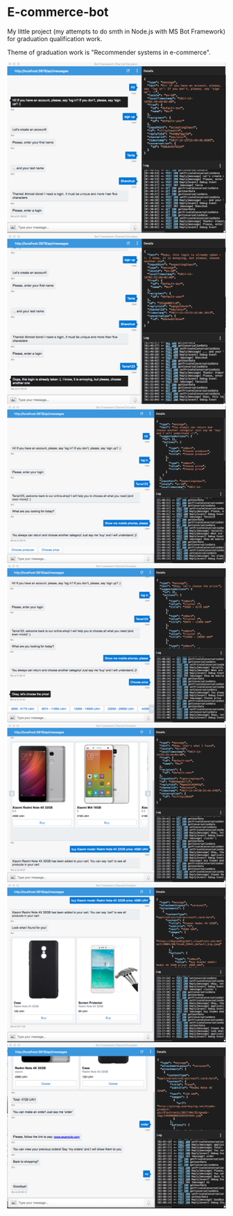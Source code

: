 # E-commerce-bot

My little project (my attempts to do smth in Node.js with MS Bot Framework) for graduation qualification work.

Theme of graduation work is "Recommender systems in e-commerce".

![signup](img_screen/signup.png)
![existlog](img_screen/existlog.png)
![choose](img_screen/choose.png)
![prices](img_screen/prices.png)
![buy](img_screen/buy.png)
![recommend](img_screen/recommend.png)
![order](img_screen/order.png)
